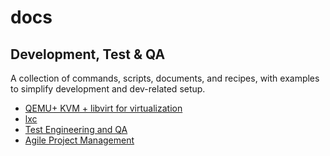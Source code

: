 # docs

## Development, Test & QA

A collection of commands, scripts, documents, and recipes, with examples to simplify development and dev-related setup.

- [QEMU+ KVM + libvirt for virtualization](./qemu_kvm_libvirt.md)
- [lxc](./lxc.md)
- [Test Engineering and QA](./test_and_qa/readme.md)
- [Agile Project Management](./agile_project_management/readme.md)
